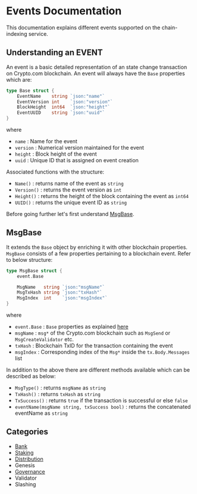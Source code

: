 # Events Documentation
This documentation explains different events supported on the chain-indexing service.

## Understanding an EVENT
 An event is a basic detailed representation of an state change transaction on Crypto.com blockchain. An event will always have the `Base` properties which are:
```go
type Base struct {
	EventName    string `json:"name"`
	EventVersion int    `json:"version"`
	BlockHeight  int64  `json:"height"`
	EventUUID    string `json:"uuid"`
}
```
where  
* `name` : Name for the event  
* `version` : Numerical version maintained for the event  
* `height` : Block height of the event  
* `uuid` : Unique ID that is assigned on event creation  

Associated functions with the structure:  
* `Name()` : returns name of the event as `string`  
* `Version()` : returns the event version as `int`  
* `Height()` : returns the height of the block containing the event as `int64`
* `UUID()` : returns the unique event ID as `string`  

Before going further let's first understand [MsgBase](./README.md#MsgBase).

## MsgBase
It extends the `Base` object by enriching it with other blockchain properties. `MsgBase` consists of a few properties pertaining to a blockchain event. Refer to below structure:

```go
type MsgBase struct {
	event.Base

	MsgName   string `json:"msgName"`
	MsgTxHash string `json:"txHash"`
	MsgIndex  int    `json:"msgIndex"`
}
```
where  
* `event.Base` : `Base` properties as explained [here](./README.md#Understanding-an-EVENT)  
* `msgName` : `msg*` of the Crypto.com blockchain such as `MsgSend` or `MsgCreateValidator` etc.  
* `txHash` : Blockchain TxID for the transaction containing the event  
* `msgIndex` : Corresponding index of the `Msg*` inside the `tx.Body.Messages` list  

In addition to the above there are different methods available which can be described as below:  
* `MsgType()` : returns `msgName` as `string`  
* `TxHash()` : returns `txHash` as `string`  
* `TxSuccess()` : returns `true` if the transaction is successful or else `false`  
* `eventName(msgName string, txSuccess bool)` : returns the concatenated eventName as `string`  


## Categories
- [Bank](./bank)
- [Staking](./staking)
- [Distribution](./distribution)
- Genesis
- [Governance](./governance)
- Validator
- Slashing